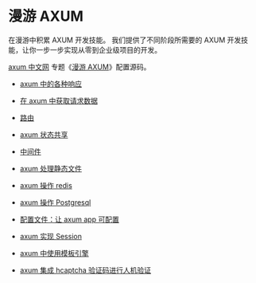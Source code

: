 # 漫游 AXUM

在漫游中积累 AXUM 开发技能。
我们提供了不同阶段所需要的 AXUM 开发技能，让你一步一步实现从零到企业级项目的开发。

[axum 中文网](https://axum.rs) 专题《[漫游 AXUM](https://axum.rs/subject/roaming-axum)》配置源码。

- [axum 中的各种响应](response)

- [在 axum 中获取请求数据](request)

- [路由](route)

- [axum 状态共享](state)

- [中间件](middleware)

- [axum 处理静态文件](static-files)

- [axum 操作 redis](redis)

- [axum 操作 Postgresql](postgres)

- [配置文件：让 axum app 可配置](config)

- [axum 实现 Session](session)

- [axum 中使用模板引擎](template)

- [ axum 集成 hcaptcha 验证码进行人机验证](hcaptcha)
